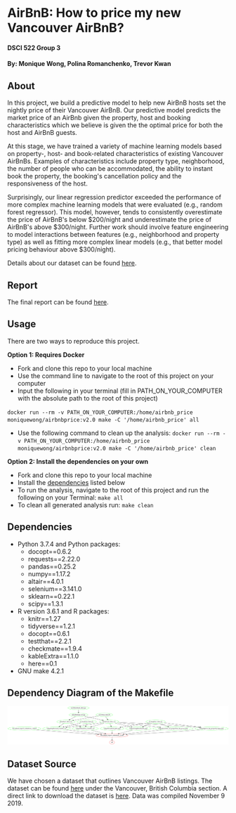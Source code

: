 # AirBnB: How to price my new Vancouver AirBnB? 
#### DSCI 522 Group 3
#### By: Monique Wong, Polina Romanchenko, Trevor Kwan

## About

In this project, we build a predictive model to help new AirBnB hosts set the nightly price of their Vancouver AirBnB. Our predictive model predicts the market price of an AirBnb given the property, host and booking characteristics which we believe is given the the optimal price for both the host and AirBnB guests. 

At this stage, we have trained a variety of machine learning models based on property-, host- and book-related characteristics of existing Vancouver AirBnBs. Examples of characteristics include property type, neighborhood, the number of people who can be accommodated, the ability to instant book the property, the booking's cancellation policy and the responsiveness of the host. 

Surprisingly, our linear regression predictor exceeded the performance of more complex machine learning models that were evaluated (e.g., random forest regressor). This model, however, tends to consistently overestimate the price of AirBnB's below \$200/night and underestimate the price of AirBnB's above \$300/night. Further work should involve feature engineering to model interactions between features (e.g., neighborhood and property type) as well as fitting more complex linear models (e.g., that better model pricing behaviour above $300/night). 

Details about our dataset can be found [here](#dataset-source).


## Report
The final report can be found [here](https://github.com/UBC-MDS/DSCI_522_Group_303/blob/master/docs/final_report_milestone_2.md).

## Usage
There are two ways to reproduce this project. 

**Option 1: Requires Docker**
- Fork and clone this repo to your local machine
- Use the command line to navigate to the root of this project on your computer
- Input the following in your terminal (fill in PATH_ON_YOUR_COMPUTER with the absolute path to the root of this project)

`docker run --rm -v PATH_ON_YOUR_COMPUTER:/home/airbnb_price moniquewong/airbnbprice:v2.0 make -C '/home/airbnb_price' all`

- Use the following command to clean up the analysis:
`docker run --rm -v PATH_ON_YOUR_COMPUTER:/home/airbnb_price moniquewong/airbnbprice:v2.0 make -C '/home/airbnb_price' clean`


**Option 2: Install the dependencies on your own**
- Fork and clone this repo to your local machine
- Install the [dependencies](#dependencies) listed below
- To run the analysis, navigate to the root of this project and run the following on your Terminal:
`make all`
- To clean all generated analysis run:
`make clean`

## Dependencies
  - Python 3.7.4 and Python packages:
      - docopt==0.6.2
      - requests==2.22.0
      - pandas==0.25.2
      - numpy==1.17.2
      - altair==4.0.1
      - selenium==3.141.0
      - sklearn==0.22.1
      - scipy==1.3.1
  - R version 3.6.1 and R packages:
      - knitr==1.27
      - tidyverse==1.2.1
      - docopt==0.6.1
      - testthat==2.2.1
      - checkmate==1.9.4
      - kableExtra==1.1.0
      - here==0.1
  - GNU make 4.2.1

## Dependency Diagram of the Makefile
![](makefile-details/Makefile.png)

## Dataset Source
We have chosen a dataset that outlines Vancouver AirBnB listings. The dataset can be found [here](http://insideairbnb.com/get-the-data.html) under the Vancouver, British Columbia section. A direct link to download the dataset is [here](http://data.insideairbnb.com/canada/bc/vancouver/2019-11-09/data/listings.csv.gz). Data was compiled November 9 2019. 
